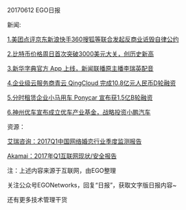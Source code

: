 20170612 EGO日报

新闻:

[1.美团点评京东新浪快手360搜狐等联合发起反商业诋毁自律公约](http://tech.qq.com/a/20170612/035812.htm)

[2.比特币价格周日首次突破3000美元大关，创历史新高](http://www.techweb.com.cn/world/2017-06-12/2533725.shtml)

[3.新华字典官方 App 上线，新闻联播原主播李瑞英配音](http://view.inews.qq.com/a/TEC2017061200652902)

[4.企业级云服务商青云 QingCloud 完成10.8亿元人民币D轮融资](http://tech.qq.com/a/20170612/015865.htm)

[5.分时租赁企业小马用车 Ponycar 宣布获1.5亿B轮融资](http://36kr.com/p/5079390.html)

[6.神州优车宣布成立优车产业基金，战略投资小鹏汽车](http://tech.qq.com/a/20170612/029931.htm)

资源：

[艾瑞咨询：2017Q1中国网络婚恋行业季度监测报告](http://report.iresearch.cn/report/201706/3006.shtml)

[Akamai：2017年Q1互联网现状/安全报告](http://www.199it.com/archives/596154.html)

注：上述内容来源于互联网，由EGO整理

关注公众号EGONetworks，回复“日报”，获取文字版日报内容~

还有更多技术管理干货
